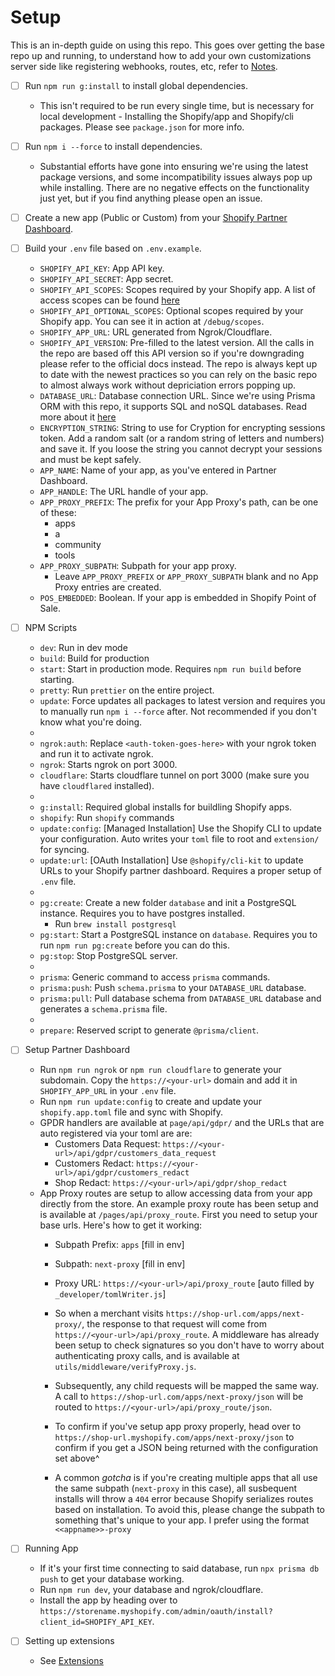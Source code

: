 # Setup

This is an in-depth guide on using this repo. This goes over getting the base repo up and running, to understand how to add your own customizations server side like registering webhooks, routes, etc, refer to [Notes](/docs/NOTES.md).

- [ ] Run `npm run g:install` to install global dependencies.
  - This isn't required to be run every single time, but is necessary for local development - Installing the Shopify/app and Shopify/cli packages. Please see `package.json` for more info.

- [ ] Run `npm i --force` to install dependencies.
  - Substantial efforts have gone into ensuring we're using the latest package versions, and some incompatibility issues always pop up while installing. There are no negative effects on the functionality just yet, but if you find anything please open an issue.

- [ ] Create a new app (Public or Custom) from your [Shopify Partner Dashboard](https://partners.shopify.com).

- [ ] Build your `.env` file based on `.env.example`.
  - `SHOPIFY_API_KEY`: App API key.
  - `SHOPIFY_API_SECRET`: App secret.
  - `SHOPIFY_API_SCOPES`: Scopes required by your Shopify app. A list of access scopes can be found [here](https://shopify.dev/api/usage/access-scopes)
  - `SHOPIFY_API_OPTIONAL_SCOPES`: Optional scopes required by your Shopify app. You can see it in action at `/debug/scopes`.
  - `SHOPIFY_APP_URL`: URL generated from Ngrok/Cloudflare.
  - `SHOPIFY_API_VERSION`: Pre-filled to the latest version. All the calls in the repo are based off this API version so if you're downgrading please refer to the official docs instead. The repo is always kept up to date with the newest practices so you can rely on the basic repo to almost always work without depriciation errors popping up.
  - `DATABASE_URL`: Database connection URL. Since we're using Prisma ORM with this repo, it supports SQL and noSQL databases. Read more about it [here](https://www.prisma.io/stack)
  - `ENCRYPTION_STRING`: String to use for Cryption for encrypting sessions token. Add a random salt (or a random string of letters and numbers) and save it. If you loose the string you cannot decrypt your sessions and must be kept safely.
  - `APP_NAME`: Name of your app, as you've entered in Partner Dashboard.
  - `APP_HANDLE`: The URL handle of your app.
  - `APP_PROXY_PREFIX`: The prefix for your App Proxy's path, can be one of these:
    - apps
    - a
    - community
    - tools
  - `APP_PROXY_SUBPATH`: Subpath for your app proxy.
    - Leave `APP_PROXY_PREFIX` or `APP_PROXY_SUBPATH` blank and no App Proxy entries are created.
  - `POS_EMBEDDED`: Boolean. If your app is embedded in Shopify Point of Sale.

- [ ] NPM Scripts
  - `dev`: Run in dev mode
  - `build`: Build for production
  - `start`: Start in production mode. Requires `npm run build` before starting.
  - `pretty`: Run `prettier` on the entire project.
  - `update`: Force updates all packages to latest version and requires you to manually run `npm i --force` after. Not recommended if you don't know what you're doing.
  -
  - `ngrok:auth`: Replace `<auth-token-goes-here>` with your ngrok token and run it to activate ngrok.
  - `ngrok`: Starts ngrok on port 3000.
  - `cloudflare`: Starts cloudflare tunnel on port 3000 (make sure you have `cloudflared` installed).
  -
  - `g:install`: Required global installs for buildling Shopify apps.
  - `shopify`: Run `shopify` commands
  - `update:config`: [Managed Installation] Use the Shopify CLI to update your configuration. Auto writes your `toml` file to root and `extension/` for syncing.
  - `update:url`: [OAuth Installation] Use `@shopify/cli-kit` to update URLs to your Shopify partner dashboard. Requires a proper setup of `.env` file.
  -
  - `pg:create`: Create a new folder `database` and init a PostgreSQL instance. Requires you to have postgres installed.
    - Run `brew install postgresql`
  - `pg:start`: Start a PostgreSQL instance on `database`. Requires you to run `npm run pg:create` before you can do this.
  - `pg:stop`: Stop PostgreSQL server.
  -
  - `prisma`: Generic command to access `prisma` commands.
  - `prisma:push`: Push `schema.prisma` to your `DATABASE_URL` database.
  - `prisma:pull`: Pull database schema from `DATABASE_URL` database and generates a `schema.prisma` file.
  -
  - `prepare`: Reserved script to generate `@prisma/client`.

- [ ] Setup Partner Dashboard
  - Run `npm run ngrok` or `npm run cloudflare` to generate your subdomain. Copy the `https://<your-url>` domain and add it in `SHOPIFY_APP_URL` in your `.env` file.
  - Run `npm run update:config` to create and update your `shopify.app.toml` file and sync with Shopify.
  - GPDR handlers are available at `page/api/gdpr/` and the URLs that are auto registered via your toml are are:
    - Customers Data Request: `https://<your-url>/api/gdpr/customers_data_request`
    - Customers Redact: `https://<your-url>/api/gdpr/customers_redact`
    - Shop Redact: `https://<your-url>/api/gdpr/shop_redact`
  - App Proxy routes are setup to allow accessing data from your app directly from the store. An example proxy route has been setup and is available at `/pages/api/proxy_route`. First you need to setup your base urls. Here's how to get it working:
    - Subpath Prefix: `apps` [fill in env]
    - Subpath: `next-proxy` [fill in env]
    - Proxy URL: `https://<your-url>/api/proxy_route` [auto filled by `_developer/tomlWriter.js`]

    - So when a merchant visits `https://shop-url.com/apps/next-proxy/`, the response to that request will come from `https://<your-url>/api/proxy_route`. A middleware has already been setup to check signatures so you don't have to worry about authenticating proxy calls, and is available at `utils/middleware/verifyProxy.js`.
    - Subsequently, any child requests will be mapped the same way. A call to `https://shop-url.com/apps/next-proxy/json` will be routed to `https://<your-url>/api/proxy_route/json`.
    - To confirm if you've setup app proxy properly, head over to `https://shop-url.myshopify.com/apps/next-proxy/json` to confirm if you get a JSON being returned with the configuration set above^
    - A common _gotcha_ is if you're creating multiple apps that all use the same subpath (`next-proxy` in this case), all susbequent installs will throw a `404` error because Shopify serializes routes based on installation. To avoid this, please change the subpath to something that's unique to your app. I prefer using the format `<<appname>>-proxy`

- [ ] Running App
  - If it's your first time connecting to said database, run `npx prisma db push` to get your database working.
  - Run `npm run dev`, your database and ngrok/cloudflare.
  - Install the app by heading over to `https://storename.myshopify.com/admin/oauth/install?client_id=SHOPIFY_API_KEY`.

- [ ] Setting up extensions
  - See [Extensions](./EXTENSIONS.md)
